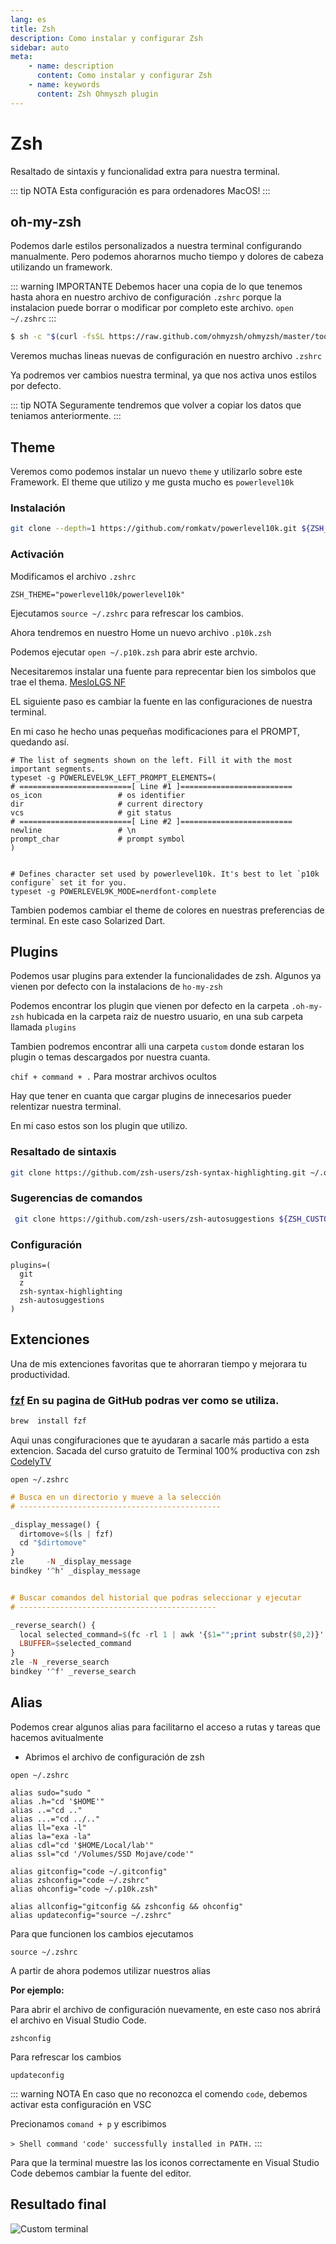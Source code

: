 ```yaml
---
lang: es
title: Zsh
description: Como instalar y configurar Zsh
sidebar: auto
meta:
    - name: description
      content: Como instalar y configurar Zsh
    - name: keywords
      content: Zsh Ohmyszh plugin
---
```


# Zsh

Resaltado de sintaxis y funcionalidad extra para nuestra terminal.

::: tip NOTA
Esta configuración es para ordenadores MacOS!
:::

## oh-my-zsh

Podemos darle estilos personalizados a nuestra terminal configurando manualmente. Pero podemos ahorarnos mucho tiempo y dolores de cabeza utilizando un framework.

::: warning IMPORTANTE
Debemos hacer una copia de lo que tenemos hasta ahora en nuestro archivo de configuración `.zshrc` porque la instalacion puede borrar o modificar por completo este archivo. `open ~/.zshrc`
:::

```sh
$ sh -c "$(curl -fsSL https://raw.github.com/ohmyzsh/ohmyzsh/master/tools/install.sh)"
```

Veremos muchas lineas nuevas de configuración en nuestro archivo `.zshrc`

Ya podremos ver cambios nuestra terminal, ya que nos activa unos estilos por defecto. 

::: tip NOTA
Seguramente tendremos que volver a copiar los datos que teniamos anteriormente.
:::


## Theme
Veremos como podemos instalar un nuevo `theme` y utilizarlo sobre este Framework.
El theme que utilizo y me gusta mucho es `powerlevel10k`

### Instalación
```sh
git clone --depth=1 https://github.com/romkatv/powerlevel10k.git ${ZSH_CUSTOM:-~/.oh-my-zsh/custom}/themes/powerlevel10k
```

### Activación
Modificamos el archivo `.zshrc`
```
ZSH_THEME="powerlevel10k/powerlevel10k"
```

Ejecutamos `source ~/.zshrc` para refrescar los cambios.

Ahora tendremos en nuestro Home un nuevo archivo `.p10k.zsh`

Podemos ejecutar `open ~/.p10k.zsh` para abrir este archvio. 

Necesitaremos instalar una fuente para reprecentar bien los simbolos que trae el thema.
[MesloLGS NF](https://github.com/romkatv/powerlevel10k#fonts)

EL siguiente paso es cambiar la fuente en las configuraciones de nuestra terminal.

En mi caso he hecho unas pequeñas modificaciones para el PROMPT, quedando así.
```
# The list of segments shown on the left. Fill it with the most important segments.
typeset -g POWERLEVEL9K_LEFT_PROMPT_ELEMENTS=(
# =========================[ Line #1 ]=========================
os_icon                 # os identifier
dir                     # current directory
vcs                     # git status
# =========================[ Line #2 ]=========================
newline                 # \n
prompt_char             # prompt symbol
)


# Defines character set used by powerlevel10k. It's best to let `p10k configure` set it for you.
typeset -g POWERLEVEL9K_MODE=nerdfont-complete
```

Tambien podemos cambiar el theme de colores en nuestras preferencias de terminal.
En este caso Solarized Dart.



## Plugins
Podemos usar plugins para extender la funcionalidades de zsh. Algunos ya vienen por defecto con la instalacions  de  `ho-my-zsh`

Podemos encontrar los plugin que vienen por defecto en la carpeta `.oh-my-zsh` hubicada en la carpeta raiz de nuestro usuario, en una sub carpeta llamada `plugins`

Tambien podremos encontrar alli una carpeta `custom` donde estaran los plugin o temas descargados por nuestra cuanta.

`chif + command + .` Para mostrar archivos ocultos

Hay que tener en cuanta que cargar plugins de innecesarios pueder relentizar nuestra terminal.

En mi caso estos son los plugin que utilizo.

### Resaltado de sintaxis
```sh
git clone https://github.com/zsh-users/zsh-syntax-highlighting.git ~/.oh-my-zsh/custom/plugins/zsh-syntax-highlighting
```

### Sugerencias de comandos
```sh
 git clone https://github.com/zsh-users/zsh-autosuggestions ${ZSH_CUSTOM:-~/.oh-my-zsh/custom}/plugins/zsh-autosuggestions
```

### Configuración
```
plugins=(
  git 
  z
  zsh-syntax-highlighting
  zsh-autosuggestions
)
```


## Extenciones 

Una de mis extenciones favoritas que te ahorraran tiempo y mejorara tu productividad.

### [fzf](https://github.com/junegunn/fzf) En su pagina de GitHub podras ver como se utiliza.

```sh
brew  install fzf
```

Aqui unas congifuraciones que te ayudaran a sacarle más partido a esta extencion.
Sacada del curso gratuito de Terminal 100% productiva con zsh [CodelyTV](https://codely.tv/)


`open ~/.zshrc`


```hs
# Busca en un directorio y mueve a la selección
# ---------------------------------------------

_display_message() {
  dirtomove=$(ls | fzf)
  cd "$dirtomove"
}
zle     -N _display_message
bindkey '^h' _display_message


# Buscar comandos del historial que podras seleccionar y ejecutar
# --------------------------------------------

_reverse_search() {
  local selected_command=$(fc -rl 1 | awk '{$1="";print substr($0,2)}' | fzf)
  LBUFFER=$selected_command
}
zle -N _reverse_search
bindkey '^f' _reverse_search
```


## Alias

Podemos crear algunos alias para facilitarno el acceso a rutas y tareas que hacemos avitualmente

-   Abrimos el archivo de configuración de zsh

`open ~/.zshrc`

```
alias sudo="sudo "
alias .h="cd '$HOME'"
alias ..="cd .."
alias ...="cd ../.."
alias ll="exa -l"
alias la="exa -la"
alias cdl="cd '$HOME/Local/lab'"
alias ssl="cd '/Volumes/SSD Mojave/code'"

alias gitconfig="code ~/.gitconfig"
alias zshconfig="code ~/.zshrc"
alias ohconfig="code ~/.p10k.zsh"

alias allconfig="gitconfig && zshconfig && ohconfig"
alias updateconfig="source ~/.zshrc"
```

Para que funcionen los cambios ejecutamos

`source ~/.zshrc`

A partir de ahora podemos utilizar nuestros alias

**Por ejemplo:**

Para abrir el archivo de configuración nuevamente, en este caso nos abrirá el archivo en Visual Studio Code.

`zshconfig`

Para refrescar los cambios

`updateconfig`

::: warning NOTA
En caso que no reconozca el comendo `code`, debemos activar esta configuración en VSC

Precionamos `comand + p` y escribimos

`> Shell command 'code' successfully installed in PATH.`
:::

Para que la terminal muestre las los iconos correctamente en Visual Studio Code debemos cambiar la fuente del editor. 

## Resultado final
![Custom terminal](/images/custom-terminal.png "Custom terminal")